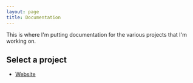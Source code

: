 ```yaml
---
layout: page
title: Documentation
---
```


This is where I'm putting documentation for the various projects that I'm working on.

## Select a project
- [Website](/docs/website/)